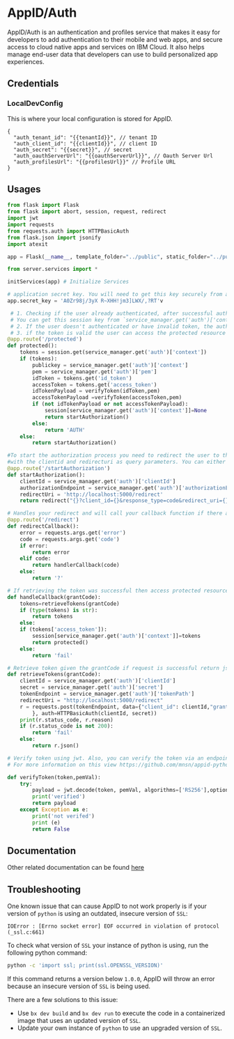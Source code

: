 # AppID/Auth

 AppID/Auth is an authentication and profiles service that makes it easy for developers to add authentication to their mobile and web apps, and secure access to cloud native apps and services on IBM Cloud. It also helps manage end-user data that developers can use to build personalized app experiences.
##  Credentials

###  LocalDevConfig

This is where your local configuration is stored for AppID.
```
{
  "auth_tenant_id": "{{tenantId}}", // tenant ID
  "auth_client_id": "{{clientId}}", // client ID
  "auth_secret": "{{secret}}", // secret
  "auth_oauthServerUrl": "{{oauthServerUrl}}", // Oauth Server Url
  "auth_profilesUrl": "{{profilesUrl}}" // Profile URL
}
```

## Usages

```python
from flask import Flask
from flask import abort, session, request, redirect
import jwt
import requests
from requests.auth import HTTPBasicAuth
from flask.json import jsonify
import atexit

app = Flask(__name__, template_folder="../public", static_folder="../public", static_url_path='')

from server.services import *

initServices(app) # Initialize Services

# application secret key. You will need to get this key securely from another source
app.secret_key = 'A0Zr98j/3yX R~XHH!jm3]LWX/,?RT'v

 # 1. Checking if the user already authenticated, after successful authentication. This code saves the token on the session on AUTH_AUTH_CONTEX parameter.
 # You can get this session key from `service_manager.get('auth')['context']
 # 2. If the user doesn't authenticated or have invalid token, the authorization proccess need to start
 # 3. if the token is valid the user can access the protected resource
@app.route('/protected')
def protected():
    tokens = session.get(service_manager.get('auth')['context'])
    if (tokens):
        publickey = service_manager.get('auth')['context']
        pem = service_manager.get('auth')['pem']
        idToken = tokens.get('id_token')
        accessToken = tokens.get('access_token')
        idTokenPayload = verifyToken(idToken,pem)
        accessTokenPayload =verifyToken(accessToken,pem)
        if (not idTokenPayload or not accessTokenPayload):
            session[service_manager.get('auth')['context']]=None
            return startAuthorization()
        else:
            return 'AUTH'
    else:
        return startAuthorization()

#To start the authorization process you need to redirect the user to the AppId endpoint. You can get this endpoint from `service_manager.get('auth')['authorizationEndpoint']`
#with the clientid and redirecturi as query parameters. You can either redirect to an anonyomous user by adding the query parameter `&idp=appid_anon`
@app.route('/startAuthorization')
def startAuthorization():
    clientId = service_manager.get('auth')['clientId']
    authorizationEndpoint = service_manager.get('auth')['authorizationEndpoint']
    redirectUri = 'http://localhost:5000/redirect'
    return redirect("{}?client_id={}&response_type=code&redirect_uri={}&scope=appid_default&idp=appid_anon".format(authorizationEndpoint,clientId,redirectUri))

# Handles your redirect and will call your callback function if there are no errors
@app.route('/redirect')
def redirectCallback():
    error = requests.args.get('error')
    code = requests.args.get('code')
    if error:
        return error
    elif code:
        return handlerCallback(code)
    else:
        return '?'

# If retrieving the token was successful then access protected resource / function
def handleCallback(grantCode):
    tokens=retrieveTokens(grantCode)
    if (type(tokens) is str):
        return tokens
    else:
    if (tokens['access_token']):
        session[service_manager.get('auth')['context']]=tokens
        return protected()
    else:
        return 'fail'

# Retrieve token given the grantCode if request is successful return json token        
def retrieveTokens(grantCode):
    clientId = service_manager.get('auth')['clientId']
    secret = service_manager.get('auth')['secret']
    tokenEndpoint = service_manager.get('auth')['tokenPath']
    redirectUri = "http://localhost:5000/redirect"
    r = requests.post(tokenEndpoint, data={"client_id": clientId,"grant_type": "authorization_code","redirect_uri": redirectUri,"code": grantCode
		}, auth=HTTPBasicAuth(clientId, secret))
    print(r.status_code, r.reason)
    if (r.status_code is not 200):
        return 'fail'
    else:
        return r.json()

# Verify token using jwt. Also, you can verify the token via an endpoint. Introspection endpoint can be retrieve from `service_manager.get('auth')['introspectEndpoint']`
# For more information on this view https://github.com/mnsn/appid-python-flask-example/tree/master/Validation%20with%20token%20introspection%20endpoint

def verifyToken(token,pemVal):
    try:
        payload = jwt.decode(token, pemVal, algorithms=['RS256'],options={'verify_aud':False})
        print('verified')
        return payload
    except Exception as e:
        print('not verifed')
        print (e)
        return False  
```

## Documentation

Other related documentation can be found [here](https://github.com/mnsn/appid-python-flask-example)

## Troubleshooting

One known issue that can cause AppID to not work properly is if your version of `python` is using an outdated, insecure version of `SSL`:
```
IOError : [Errno socket error] EOF occurred in violation of protocol (_ssl.c:661)
```

To check what version of `SSL` your instance of python is using, run the following python command:
```bash
python -c 'import ssl; print(ssl.OPENSSL_VERSION)'
```
If this command returns a version below `1.0.0`, AppID will throw an error because an insecure version of `SSL` is being used.

There are a few solutions to this issue:
* Use `bx dev build` and `bx dev run` to execute the code in a containerized image that uses an updated version of `SSL`.
* Update your own instance of `python` to use an upgraded version of `SSL`.
